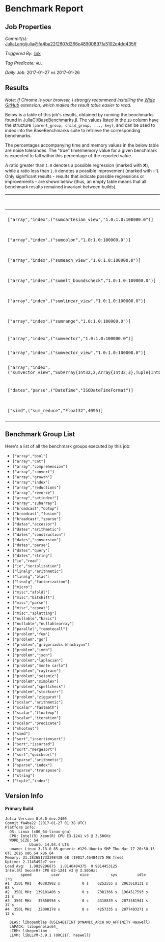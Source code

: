 # Benchmark Report

## Job Properties

*Commit(s):* [JuliaLang/julia@fa4ba22f2607d266e48900897fa5102e4dd435ff](https://github.com/JuliaLang/julia/commit/fa4ba22f2607d266e48900897fa5102e4dd435ff)

*Triggered By:* [link](https://github.com/JuliaLang/julia/commit/fa4ba22f2607d266e48900897fa5102e4dd435ff#commitcomment-20636850)

*Tag Predicate:* `ALL`

*Daily Job:* 2017-01-27 vs 2017-01-26

## Results

*Note: If Chrome is your browser, I strongly recommend installing the [Wide GitHub](https://chrome.google.com/webstore/detail/wide-github/kaalofacklcidaampbokdplbklpeldpj?hl=en)
extension, which makes the result table easier to read.*

Below is a table of this job's results, obtained by running the benchmarks found in
[JuliaCI/BaseBenchmarks.jl](https://github.com/JuliaCI/BaseBenchmarks.jl). The values
listed in the `ID` column have the structure `[parent_group, child_group, ..., key]`,
and can be used to index into the BaseBenchmarks suite to retrieve the corresponding
benchmarks.

The percentages accompanying time and memory values in the below table are noise tolerances. The "true"
time/memory value for a given benchmark is expected to fall within this percentage of the reported value.

A ratio greater than `1.0` denotes a possible regression (marked with :x:), while a ratio less
than `1.0` denotes a possible improvement (marked with :white_check_mark:). Only significant results - results
that indicate possible regressions or improvements - are shown below (thus, an empty table means that all
benchmark results remained invariant between builds).

| ID | time ratio | memory ratio |
|----|------------|--------------|
| `["array","index",("sumcartesian_view","1.0:1.0:100000.0")]` | 7.42 (50%) :x: | 1.00 (1%)  |
| `["array","index",("sumcolon","1.0:1.0:100000.0")]` | 2.19 (50%) :x: | 1.00 (1%)  |
| `["array","index",("sumeach_view","1.0:1.0:100000.0")]` | 7.45 (50%) :x: | 1.00 (1%)  |
| `["array","index",("sumelt_boundscheck","1.0:1.0:100000.0")]` | 2.78 (50%) :x: | 1.00 (1%)  |
| `["array","index",("sumlinear_view","1.0:1.0:100000.0")]` | 7.42 (50%) :x: | 1.00 (1%)  |
| `["array","index",("sumrange","1.0:1.0:100000.0")]` | 2.19 (50%) :x: | 1.00 (1%)  |
| `["array","index",("sumvector","1.0:1.0:100000.0")]` | 0.94 (50%)  | 1.05 (1%) :x: |
| `["array","index",("sumvector_view","1.0:1.0:100000.0")]` | 0.96 (50%)  | 1.07 (1%) :x: |
| `["array","index",("sumvector_view","SubArray{Int32,2,Array{Int32,3},Tuple{Int64,Base.Slice{Base.OneTo{Int64}},Base.Slice{Base.OneTo{Int64}}},true}")]` | 1.80 (50%) :x: | 1.00 (1%)  |
| `["dates","parse",("DateTime","ISODateTimeFormat")]` | 1.15 (15%) :x: | 1.00 (1%)  |
| `["simd",("sum_reduce","Float32",4095)]` | 1.21 (20%) :x: | 1.00 (1%)  |

## Benchmark Group List

Here's a list of all the benchmark groups executed by this job:

- `["array","bool"]`
- `["array","cat"]`
- `["array","comprehension"]`
- `["array","convert"]`
- `["array","growth"]`
- `["array","index"]`
- `["array","reductions"]`
- `["array","reverse"]`
- `["array","setindex!"]`
- `["array","subarray"]`
- `["broadcast","dotop"]`
- `["broadcast","fusion"]`
- `["broadcast","sparse"]`
- `["dates","accessor"]`
- `["dates","arithmetic"]`
- `["dates","construction"]`
- `["dates","conversion"]`
- `["dates","parse"]`
- `["dates","query"]`
- `["dates","string"]`
- `["io","read"]`
- `["io","serialization"]`
- `["linalg","arithmetic"]`
- `["linalg","blas"]`
- `["linalg","factorization"]`
- `["micro"]`
- `["misc","afoldl"]`
- `["misc","bitshift"]`
- `["misc","parse"]`
- `["misc","repeat"]`
- `["misc","splatting"]`
- `["nullable","basic"]`
- `["nullable","nullablearray"]`
- `["parallel","remotecall"]`
- `["problem","fem"]`
- `["problem","go"]`
- `["problem","grigoriadis khachiyan"]`
- `["problem","imdb"]`
- `["problem","json"]`
- `["problem","laplacian"]`
- `["problem","monte carlo"]`
- `["problem","raytrace"]`
- `["problem","seismic"]`
- `["problem","simplex"]`
- `["problem","spellcheck"]`
- `["problem","stockcorr"]`
- `["problem","ziggurat"]`
- `["scalar","arithmetic"]`
- `["scalar","fastmath"]`
- `["scalar","floatexp"]`
- `["scalar","iteration"]`
- `["scalar","predicate"]`
- `["shootout"]`
- `["simd"]`
- `["sort","insertionsort"]`
- `["sort","issorted"]`
- `["sort","mergesort"]`
- `["sort","quicksort"]`
- `["sparse","arithmetic"]`
- `["sparse","index"]`
- `["sparse","transpose"]`
- `["string"]`
- `["tuple","index"]`

## Version Info

#### Primary Build

```
Julia Version 0.6.0-dev.2400
Commit fa4ba22 (2017-01-27 01:38 UTC)
Platform Info:
  OS: Linux (x86_64-linux-gnu)
  CPU: Intel(R) Xeon(R) CPU E3-1241 v3 @ 3.50GHz
  WORD_SIZE: 64
           Ubuntu 14.04.4 LTS
  uname: Linux 3.13.0-85-generic #129-Ubuntu SMP Thu Mar 17 20:50:15 UTC 2016 x86_64 x86_64
Memory: 31.383651733398438 GB (19017.46484375 MB free)
Uptime: 2.1145492e7 sec
Load Avg:  1.0029296875  1.0146484375  0.9814453125
Intel(R) Xeon(R) CPU E3-1241 v3 @ 3.50GHz: 
       speed         user         nice          sys         idle          irq
#1  3501 MHz   40383902 s          0 s    6252555 s  2063610131 s         63 s
#2  3501 MHz  139101406 s          0 s    7381366 s  1964517593 s         21 s
#3  3501 MHz   35850956 s          0 s    4318839 s  2073381941 s         37 s
#4  3501 MHz   32090178 s          0 s    4257335 s  2077403271 s         12 s

  BLAS: libopenblas (USE64BITINT DYNAMIC_ARCH NO_AFFINITY Haswell)
  LAPACK: libopenblas64_
  LIBM: libopenlibm
  LLVM: libLLVM-3.9.1 (ORCJIT, haswell)

```
